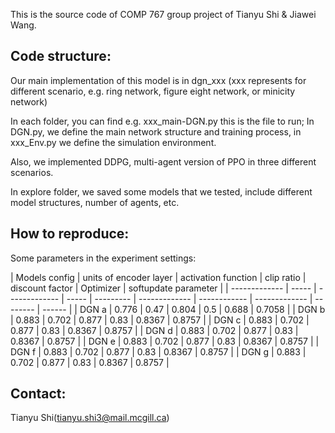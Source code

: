 This is the source code of COMP 767 group project of Tianyu Shi & Jiawei Wang.


## Code structure:

Our main implementation of this model is in dgn_xxx (xxx represents for different scenario, e.g. ring network, figure eight network, or minicity network)

In each folder, you can find e.g. xxx_main-DGN.py this is the file to run; In DGN.py, we define the main network structure and training process, in xxx_Env.py we define the simulation environment. 

Also, we implemented DDPG, multi-agent version of PPO in three different scenarios.

In explore folder, we saved some models that we tested, include different model structures, number of agents, etc.

## How to reproduce:

Some parameters in the experiment settings:


| Models config    | units of encoder layer    | activation function | clip ratio   | discount factor | Optimizer | softupdate parameter | 
| ------------- | ----- | ------------- | ----- | --------- | ------------- | ------------ | ------------- | -------- | ------ |
| DGN  a | 0.776 | 0.47          | 0.804 | 0.5       | 0.688         | 0.7058     |
| DGN  b  | 0.883 | 0.702         | 0.877 | 0.83      | 0.8367        | 0.8757       |
| DGN  c  | 0.883 | 0.702         | 0.877 | 0.83      | 0.8367        | 0.8757    |
| DGN  d  | 0.883 | 0.702         | 0.877 | 0.83      | 0.8367        | 0.8757     |
| DGN  e  | 0.883 | 0.702         | 0.877 | 0.83      | 0.8367        | 0.8757     |
| DGN  f  | 0.883 | 0.702         | 0.877 | 0.83      | 0.8367        | 0.8757    |
| DGN  g  | 0.883 | 0.702         | 0.877 | 0.83      | 0.8367        | 0.8757    |



## Contact:
Tianyu Shi(tianyu.shi3@mail.mcgill.ca) 

